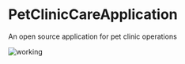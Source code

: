 # PetClinicCareApplication
An open source application for pet clinic operations 

![working](/new.gif)
